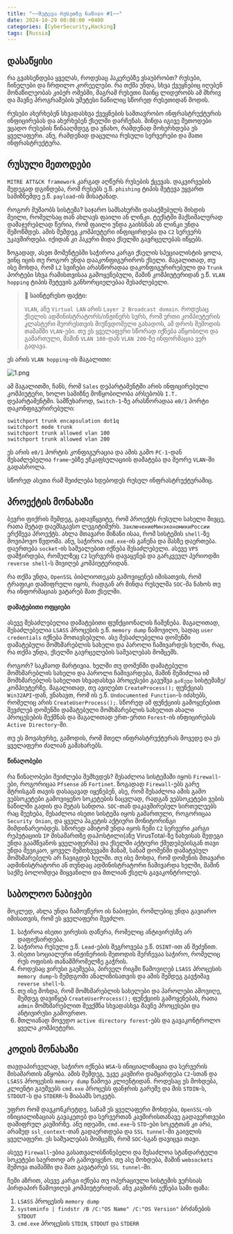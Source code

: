 ```yaml
---
title: "~~შეტევა რუსეთზე ნაწილი #1~~"
date: 2024-10-29 00:08:00 +0400
categories: [CyberSecurity,Hacking]
tags: [Russia]
---
```


## დასაწყისი

რა გვახსენდება ყველას, როდესაც ჰაკერებზე ვსაუბრობთ? რუსები, ჩინელები და ჩრდილო კორეელები. რა თქმა უნდა, სხვა ქვეყნებიც იღებენ მონაწილეობას კიბერ ომებში, მაგრამ რუსეთი მაინც ლიდერობს ამ მხრივ და მავნე პროგრამების უმეტესი ნაწილიც სწორედ რუსეთიდან მოდის.

რუსები ახერხებენ სხვადასხვა ქვეყნების სამთავრობო ინფრასტრუქტურის ინფიცირებას და ახერხებენ ქსელში დარჩენას. მინდა იგივე მეთოდები ვცადო რუსების წინააღმდეგ და ვნახო, რამდენად მოხერხდება ეს ყველაფერი. ანუ, რამდენად დაცულია რუსული სერვერები და მათი ინფრასტრუქტურა.

## რუსული მეთოდები

`MITRE ATT&CK framework` კარგად აღწერს რუსების ქცევას. დაკვირვების შედეგად დგინდება, რომ რუსებს ე.წ. `phishing` ტიპის შეტევა უყვართ სამიზნემდე ე.წ. `payload`-ის მისატანად.

როგორ მუშაობს სისტემა? საჯარო სამსახურში დასაქმებულს მისდის მეილი, რომელსაც თან ახლავს ფაილი ან ლინკი. ტექსტში მაქსიმალურად დამაჯერებლად წერია, რომ ფაილი უნდა გაიხსნას ან ლინკი უნდა შემოწმდეს. ამის შემდეგ კომპიუტერი ინფიცირდება და `C2` სერვერს უკავშირდება. იქიდან კი ჰაკერი შიდა ქსელში გავრცელებას იწყებს.

ზოგადად, ასეთ მომენტებში საჭიროა კარგი ქსელის სპეციალისტის ყოლა, ვინც იცის თუ როგორ უნდა დააკონფიგურიროს ქსელი. მაგალითად, თუ ისე მოხდა, რომ `L2` სვიჩები არასწორადაა დაკონფიგურირებული და `Trunk` პორტები სხვა რამისთვისაა გამოყენებული, მაშინ კომპიუტერიდან ე.წ. `VLAN hopping` ტიპის შეტევის განხორციელებაა შესაძლებელი.

> **📰 საინტერესო ფაქტი:**
> 
> `VLAN`, ანუ `Virtual LAN` არის `Layer 2 Broadcast domain`. როდესაც ქსელის ადმინისტრატორს/ინჟინერს სურს, რომ ერთი კომპიუტერის კლასტერი მეორესთვის მიუწვდომელი გახადოს, ამ დროს შემოდის თამაშში `VLAN`-ები. თუ ეს ყველაფერი სწორად იქნება აწყობილი და გამართული, მაშინ `VLAN 100`-დან `VLAN 200`-ზე ინფორმაცია ვერ გადავა.

ეს არის `VLAN hopping`-ის მაგალითი:

![1.png](https://44b4c0.github.io/assets/img/posts/8/1.png)

ამ მაგალითში, ჩანს, რომ `Sales` დეპარტამენტში არის ინფიცირებული კომპიუტერი, ხოლო სამიზნე მოწყობილობა არსებობს `I.T.` დეპარტამენტში. სამწუხაროდ, `Switch-1`-ზე არასწორადაა `e0/1` პორტი დაკონფიგურირებული:

```
switchport trunk encapsulation dot1q
switchport mode trunk
switchport trunk allowed vlan 100
switchport trunk allowed vlan 200
```

ეს არის `e0/1` პორტის კონფიგურაცია და ამის გამო `PC-1`-დან შესაძლებელია `frame`-ებზე ენკაფსულაციის დამატება და მეორე `VLAN`-ში გადასროლა.

სწორედ ასეთი რამ შეიძლება ხდებოდეს რუსულ ინფრასტრუქტურაშიც.

## პროექტის მონახაზი

ბევრი ფიქრის შემდეგ, გადავწყვიტე, რომ პროექტს რუსული სახელი მივცე, რათა მეტად დაემსგავსო ლეგიტიმურს. `ЗаключениеМинэкономикиРоссии` ერქმევა პროექტს. ახლა მთავარი მიზანი ისაა, რომ სისტემის `shell`-ზე მოვიპოვო წვდომა. ანუ, საჭიროა `cmd.exe`-ის გაჩენა და მასზე დაერთება. დაერთება `socket`-ის საშუალებით იქნება შესაძლებელი. ასევე `VPS` დამჭირდება, რომელზეც `C2` სერვერს დავაყენებ და გარკვეულ პერიოდში `reverse shell`-ს მივიღებ კომპიუტერიდან.

რა თქმა უნდა, `OpenSSL` ბიბლიოთეკას გამოვიყენებ იმისათვის, რომ ტრაფიკი დაშიფრული იყოს, რადგან არ მინდა რუსულმა `SOC`-მა ნახოს თუ რა ინფორმაციას ვატარებ მათ ქსელში.

#### დამატებითი ოფციები

ასევე შესაძლებელია დამატებითი ფუნქციონალის ჩაშენება. მაგალითად, შესაძლებელია `LSASS` პროცესის ე.წ. `memory dump` წამოვიღო, სადაც `user credentials` იქნება მოთავსებული. ასე შესაძლებელია დომენში დამატებული მომხმარებლის სახელი და პაროლი ჩამივარდეს ხელში, რაც, რა თქმა უნდა, ქსელში გავრცელების საშუალებას მომცემს.

როგორ? საკმაოდ მარტივია. ხელში თუ დომენში დამატებული მომხმარებლის სახელი და პაროლი ჩამივარდება, მაშინ შემიძლია იმ მომხმარებლის სახელით სხვადასხვა პროცესები გავუშვა `გაწეულ` სისტემაზე/კომპიუტერზე. მაგალითად, თუ ავიღებთ `CreateProcess();` ფუნქციას `Win32API`-დან, ვნახავთ, რომ ის ე.წ. `Undocumented Function`-ს იძახებს, რომელიც არის `CreateUserProcess();`. სწორედ ამ ფუნქციის გამოყენებით შევძლებ დომენში დამატებული მომხმარებლის სახელით ახალი პროცესების შექმნას და მაგალითად ერთ-ერთი `Forest`-ის ინფიცირებას `Active Directory`-ში.

თუ ეს მოვახერხე, გამოდის, რომ მთელ ინფრასტრუქტურას მოვედე და ეს ყველაფერი ძალიან გამახარებს.

#### წინაღობები

რა წინაღობები შეიძლება შემხვდეს? შესაძლოა სისტემაში იყოს `Firewall`-ები, როგორიცაა `Pfsense` ან `Fortinet`. ზოგადად `Firewall`-ებს გარე მტრისგან თავის დასაცავად იყენებენ, ასე, რომ შესაძლოა ამის გამო ვებსოკეტები გამოვიყენო სოკეტების ნაცვლად, რადგან ვებსოკეტები ვების ნაწილში გადის და მეტას სანდოა. `SOC`-თან დაკავშირებულ სირთულეებს რაც შეეხება, შესაძლოა ისეთი სისტემა იყოს გამართული, როგორიცაა `Security Onion`, და ყველა პაკეტის აქტიური მონიტორინგი მიმდინარეობდეს. სწორედ ამიტომ უნდა იყოს ჩემი `C2` სერვერი კარგი რეპუტაციის `IP` მისამართზე დაჰოსტილი(ანუ VirusTotal-ზე ნახვისას შედეგი უნდა გაამწვანოს ყველაფერმა) და ქსელში აქტიური ქმედებებისგან თავი უნდა შევიკაო, ყოველ შემთხვევაში მანამ, სანამ დომენში დამატებულ მომხმარებელს არ ჩავიგდებ ხელში. თუ ისე მოხდა, რომ დომენის მთავარი ადმინისტრატორი ან თუნდაც ადმინისტრატორი ჩამივარდა ხელში, მაშინ საქმე ბოლომდეა მიყვანილი და მთლიან ქსელს გავაკონტროლებ.

## საბოლოო ნაბიჯები

მოკლედ, ახლა უნდა ჩამოვწერო ის ნაბიჯები, რომლებიც უნდა გავიარო იმისათვის, რომ ეს ყველაფერი შევძლო.

1. საჭიროა ისეთი ვირუსის დაწერა, რომელიც ანტივირუსზე არ დაფიქსირდება.
2. საჭიროა რუსული ე.წ. `Lead`-ების შეგროვება ე.წ. `OSINT`-ით ან შეძენით.
3. ისეთი სოციალური ინჟინერიის მეთოდის შერჩევაა საჭირო, რომელიც რუს ოფისის თანამშრომელზე გაჭრის.
4. როდესაც ვირუსი გაეშვება, პირველ რიგში წამოვიღებ `LSASS` პროცესის `memory dump`-ს შემდგომი ანალიზისათვის და ამის შემდეგ გავჭიმავ `reverse shell`-ს.
5. თუ ისე მოხდა, რომ მომხმარებლის სახელები და პაროლები ამოვიღე, შემდეგ დავიწყებ `CreateUserProcess();` ფუნქციის გამოყენებას, რათა `admin` მომხმარებლით შევქმნა სხვადასხვა მავნე პროცესები და ანტივირუსი გამოვრთო.
6. მთლიანად მოვედო `active directory forest`-ებს და გავაკონტროლო ყველა კომპიუტერი.

## კოდის მონახაზი

თავდაპირველად, საჭირო იქნება `WSA`-ს ინიციალიზაცია და სერვერის მისამართის აწყობა. ამის შემდეგ, უკვე კავშირი დამყარდება `C2`-სთან და `LSASS` პროცესის `memory dump` წამოვა კლიენტიდან. როდესაც ეს მოხდება, კლიენტი გაუშვებს `cmd.exe` პროცესს ფანჯრის გარეშე და მის `STDIN`-ს, `STDOUT`-ს და `STDERR`-ს მიაბამს სოკეტს.

უფრო რომ დავკონკრეტდე, სანამ ეს ყველაფერი მოხდება, `OpenSSL`-ის ინიციალიზაციას გავაკეთებ და სერვერთან კავშირისთანავე გადავერთვები დაშიფრულ კავშირზე. ანუ იდეაში, `cmd.exe`-ს `STD`-ები სოკეტთან კი არა, არამედ `ssl_context`-თან გადაერთდება და `SSL tunnel`-ში გაივლის ყველაფერი. ეს საშუალებას მომცემს, რომ `SOC`-სგან დავიცვა თავი.

ასევე `Firewall`-ებია გასათვალისწინებელი და შესაძლოა სტანდარტული სოკეტები საერთოდ არ გამოვიყენო. თუ ასე მოხდება, მაშინ `websockets` შემოვა თამაშში და მათ გავატარებ `SSL tunnel`-ში.

ჩემი აზრით, ასევე კარგი იქნება თუ ოპერაციული სისტემის ვერსიას პირდაპირ წამოვიღებ კომპიუტერიდან. ანუ კავშირს ექნება სამი ფაზა:

1. `LSASS` პროცესის `memory dump`
2. `systeminfo | findstr /B /C:"OS Name" /C:"OS Version"` ბრძანების `STDOUT`
3. `cmd.exe` პროცესის `STDIN`, `STDOUT` და `STDERR`
